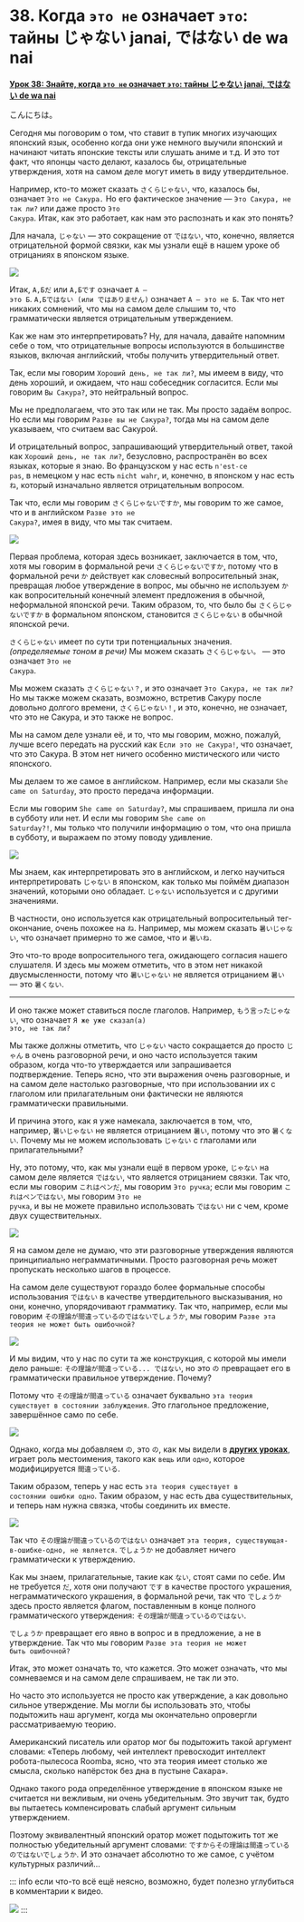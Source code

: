 # **38. Когда <code>это не</code> означает <code>это</code>: тайны じゃない janai, ではない de wa nai**

[**Урок 38: Знайте, когда <code>это не</code> означает <code>это</code>: тайны じゃない janai, ではない de wa nai**](https://www.youtube.com/watch?v=so7BXOwSyEU&list=PLg9uYxuZf8x_A-vcqqyOFZu06WlhnypWj&index=40&pp=iAQB)

こんにちは。

Сегодня мы поговорим о том, что ставит в тупик многих изучающих японский язык, особенно когда они уже немного выучили японский и начинают читать японские тексты или слушать аниме и т.д. И это тот факт, что японцы часто делают, казалось бы, отрицательные утверждения, хотя на самом деле могут иметь в виду утвердительное.

Например, кто-то может сказать <code>さくらじゃない</code>, что, казалось бы, означает <code>Это не Сакура.</code> Но его фактическое значение — <code>Это Сакура, не так ли?</code> или даже просто <code>Это Сакура</code>. Итак, как это работает, как нам это распознать и как это понять?

Для начала, <code>じゃない</code> — это сокращение от <code>ではない</code>, что, конечно, является отрицательной формой связки, как мы узнали ещё в нашем уроке об отрицаниях в японском языке.

![](../media/image427.webp)

Итак, <code>А,Бだ</code> или <code>А,Бです</code> означает <code>А — это Б</code>. <code>А,Бではない (или ではありません)</code> означает <code>А — это не Б</code>. Так что нет никаких сомнений, что мы на самом деле слышим то, что грамматически является отрицательным утверждением.

Как же нам это интерпретировать? Ну, для начала, давайте напомним себе о том, что отрицательные вопросы используются в большинстве языков, включая английский, чтобы получить утвердительный ответ.

Так, если мы говорим <code>Хороший день, не так ли?</code>, мы имеем в виду, что день хороший, и ожидаем, что наш собеседник согласится. Если мы говорим <code>Вы Сакура?</code>, это нейтральный вопрос.

Мы не предполагаем, что это так или не так. Мы просто задаём вопрос. Но если мы говорим <code>Разве вы не Сакура?</code>, тогда мы на самом деле указываем, что считаем вас Сакурой.

И отрицательный вопрос, запрашивающий утвердительный ответ, такой как <code>Хороший день, не так ли?</code>, безусловно, распространён во всех языках, которые я знаю. Во французском у нас есть <code>n'est-ce pas</code>, в немецком у нас есть <code>nicht wahr</code>, и, конечно, в японском у нас есть <code>ね</code>, который изначально является отрицательным вопросом.

Так что, если мы говорим <code>さくらじゃないですか</code>, мы говорим то же самое, что и в английском <code>Разве это не Сакура?</code>, имея в виду, что мы так считаем.

![](../media/image283.webp)

Первая проблема, которая здесь возникает, заключается в том, что, хотя мы говорим в формальной речи <code>さくらじゃないですか</code>, потому что в формальной речи <code>か</code> действует как словесный вопросительный знак, превращая любое утверждение в вопрос, мы обычно не используем <code>か</code> как вопросительный конечный элемент предложения в обычной, неформальной японской речи. Таким образом, то, что было бы <code>さくらじゃないですか</code> в формальном японском, становится <code>さくらじゃない</code> в обычной японской речи.

<code>さくらじゃない</code> имеет по сути три потенциальных значения. *(определяемые тоном в речи)* Мы можем сказать <code>さくらじゃない。</code> — это означает <code>Это не Сакура</code>.

Мы можем сказать <code>さくらじゃない？</code>, и это означает <code>Это Сакура, не так ли?</code> Но мы также можем сказать, возможно, встретив Сакуру после довольно долгого времени, <code>さくらじゃない！</code>, и это, конечно, не означает, что это не Сакура, и это также не вопрос.

Мы на самом деле узнали её, и то, что мы говорим, можно, пожалуй, лучше всего передать на русский как <code>Если это не Сакура!</code>, что означает, что это Сакура. В этом нет ничего особенно мистического или чисто японского.

Мы делаем то же самое в английском. Например, если мы сказали <code>She came on Saturday</code>, это просто передача информации.

Если мы говорим <code>She came on Saturday?</code>, мы спрашиваем, пришла ли она в субботу или нет. И если мы говорим <code>She came on Saturday?!</code>, мы только что получили информацию о том, что она пришла в субботу, и выражаем по этому поводу удивление.

![](../media/image1046.webp)

Мы знаем, как интерпретировать это в английском, и легко научиться интерпретировать <code>じゃない</code> в японском, как только мы поймём диапазон значений, которыми оно обладает. <code>じゃない</code> используется и с другими значениями.

В частности, оно используется как отрицательный вопросительный тег-окончание, очень похожее на <code>ね</code>. Например, мы можем сказать <code>暑いじゃない</code>, что означает примерно то же самое, что и <code>暑いね</code>.

Это что-то вроде вопросительного тега, ожидающего согласия нашего слушателя. И здесь мы можем отметить, что в этом нет никакой двусмысленности, потому что <code>暑いじゃない</code> не является отрицанием <code>暑い</code> — это <code>暑くない</code>.

---

И оно также может ставиться после глаголов. Например, <code>もう言ったじゃない</code>, что означает <code>Я же уже сказал(а) это, не так ли?</code>

Мы также должны отметить, что <code>じゃない</code> часто сокращается до просто <code>じゃん</code> в очень разговорной речи, и оно часто используется таким образом, когда что-то утверждается или запрашивается подтверждение. Теперь ясно, что эти выражения очень разговорные, и на самом деле настолько разговорные, что при использовании их с глаголом или прилагательным они фактически не являются грамматически правильными.

И причина этого, как я уже намекала, заключается в том, что, например, <code>暑いじゃない</code> не является отрицанием <code>暑い</code>, потому что это <code>暑くない</code>. Почему мы не можем использовать <code>じゃない</code> с глаголами или прилагательными?

Ну, это потому, что, как мы узнали ещё в первом уроке, <code>じゃない</code> на самом деле является <code>ではない</code>, что является отрицанием связки. Так что, если мы говорим <code>これはペンだ</code>, мы говорим <code>Это ручка</code>; если мы говорим <code>これはペンではない</code>, мы говорим <code>Это не ручка</code>, и вы не можете правильно использовать <code>ではない</code> ни с чем, кроме двух существительных.

![](../media/image835.webp)

Я на самом деле не думаю, что эти разговорные утверждения являются принципиально неграмматичными. Просто разговорная речь может пропускать несколько шагов в процессе.

На самом деле существуют гораздо более формальные способы использования <code>ではない</code> в качестве утвердительного высказывания, но они, конечно, упорядочивают грамматику. Так что, например, если мы говорим <code>その理論が間違っているのではないでしょうか</code>, мы говорим <code>Разве эта теория не может быть ошибочной?</code>

![](../media/image1106.webp)

И мы видим, что у нас по сути та же конструкция, с которой мы имели дело раньше: <code>その理論が間違っている... ではない</code>, но это <code>の</code> превращает его в грамматически правильное утверждение. Почему?

Потому что <code>その理論が間違っている</code> означает буквально <code>эта теория существует в состоянии заблуждения</code>. Это глагольное предложение, завершённое само по себе.

![](../media/image155.webp)

Однако, когда мы добавляем <code>の</code>, это <code>の</code>, как мы видели в [**других уроках**](https://www.youtube.com/watch?v=Bq3GO63D9bw&ab_channel=OrganicJapanesewithCureDolly), играет роль местоимения, такого как <code>вещь</code> или <code>одно</code>, которое модифицируется <code>間違っている</code>.

Таким образом, теперь у нас есть <code>эта теория существует в состоянии ошибки одно</code>. Таким образом, у нас есть два существительных, и теперь нам нужна связка, чтобы соединить их вместе.

![](../media/image775.webp)

Так что <code>その理論が間違っているのではない</code> означает <code>эта теория, существующая-в-ошибке-одно, не является</code>. <code>でしょうか</code> не добавляет ничего грамматически к утверждению.

Как мы знаем, прилагательные, такие как <code>ない</code>, стоят сами по себе. Им не требуется <code>だ</code>, хотя они получают <code>です</code> в качестве простого украшения, неграмматического украшения, в формальной речи, так что <code>でしょうか</code> здесь просто является флагом, поставленным в конце полного грамматического утверждения: <code>その理論が間違っているのではない</code>.

<code>でしょうか</code> превращает его явно в вопрос и в предложение, а не в утверждение. Так что мы говорим <code>Разве эта теория не может быть ошибочной?</code>

Итак, это может означать то, что кажется. Это может означать, что мы сомневаемся и на самом деле спрашиваем, не так ли это.

Но часто это используется не просто как утверждение, а как довольно сильное утверждение. Мы могли бы использовать это, чтобы подытожить наш аргумент, когда мы окончательно опровергли рассматриваемую теорию.

Американский писатель или оратор мог бы подытожить такой аргумент словами: «Теперь любому, чей интеллект превосходит интеллект робота-пылесоса Roomba, ясно, что эта теория имеет столько же смысла, сколько напёрсток без дна в пустыне Сахара».

Однако такого рода определённое утверждение в японском языке не считается ни вежливым, ни очень убедительным. Это звучит так, будто вы пытаетесь компенсировать слабый аргумент сильным утверждением.

Поэтому эквивалентный японский оратор может подытожить тот же полностью убедительный аргумент словами: <code>ですからその理論は間違っているのではないでしょうか</code>. И это означает абсолютно то же самое, с учётом культурных различий…

::: info
если что-то всё ещё неясно, возможно, будет полезно углубиться в комментарии к видео.

![](../media/image914.webp)
:::